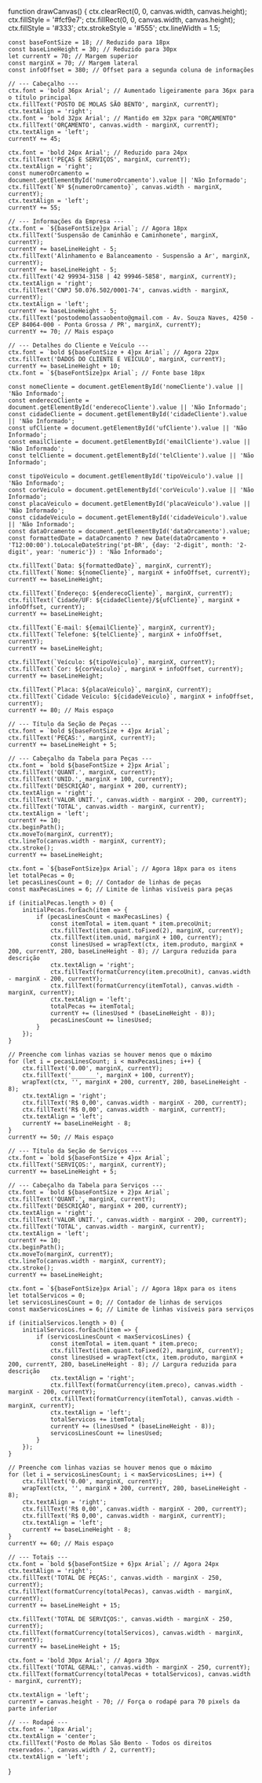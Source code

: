 function drawCanvas() {
    ctx.clearRect(0, 0, canvas.width, canvas.height);
    ctx.fillStyle = '#fcf9e7';
    ctx.fillRect(0, 0, canvas.width, canvas.height);
    ctx.fillStyle = '#333';
    ctx.strokeStyle = '#555';
    ctx.lineWidth = 1.5;

    const baseFontSize = 18; // Reduzido para 18px
    const baseLineHeight = 30; // Reduzido para 30px
    let currentY = 70; // Margem superior
    const marginX = 70; // Margem lateral
    const infoOffset = 380; // Offset para a segunda coluna de informações

    // --- Cabeçalho ---
    ctx.font = 'bold 36px Arial'; // Aumentado ligeiramente para 36px para o título principal
    ctx.fillText('POSTO DE MOLAS SÃO BENTO', marginX, currentY);
    ctx.textAlign = 'right';
    ctx.font = 'bold 32px Arial'; // Mantido em 32px para "ORÇAMENTO"
    ctx.fillText('ORÇAMENTO', canvas.width - marginX, currentY);
    ctx.textAlign = 'left';
    currentY += 45;

    ctx.font = 'bold 24px Arial'; // Reduzido para 24px
    ctx.fillText('PEÇAS E SERVIÇOS', marginX, currentY);
    ctx.textAlign = 'right';
    const numeroOrcamento = document.getElementById('numeroOrcamento').value || 'Não Informado';
    ctx.fillText(`Nº ${numeroOrcamento}`, canvas.width - marginX, currentY);
    ctx.textAlign = 'left';
    currentY += 55;

    // --- Informações da Empresa ---
    ctx.font = `${baseFontSize}px Arial`; // Agora 18px
    ctx.fillText('Suspensão de Caminhão e Caminhonete', marginX, currentY);
    currentY += baseLineHeight - 5;
    ctx.fillText('Alinhamento e Balanceamento - Suspensão a Ar', marginX, currentY);
    currentY += baseLineHeight - 5;
    ctx.fillText('42 99934-3158 | 42 99946-5858', marginX, currentY);
    ctx.textAlign = 'right';
    ctx.fillText('CNPJ 50.076.502/0001-74', canvas.width - marginX, currentY);
    ctx.textAlign = 'left';
    currentY += baseLineHeight - 5;
    ctx.fillText('postodemolassaobento@gmail.com - Av. Souza Naves, 4250 - CEP 84064-000 - Ponta Grossa / PR', marginX, currentY);
    currentY += 70; // Mais espaço

    // --- Detalhes do Cliente e Veículo ---
    ctx.font = `bold ${baseFontSize + 4}px Arial`; // Agora 22px
    ctx.fillText('DADOS DO CLIENTE E VEÍCULO', marginX, currentY);
    currentY += baseLineHeight + 10;
    ctx.font = `${baseFontSize}px Arial`; // Fonte base 18px

    const nomeCliente = document.getElementById('nomeCliente').value || 'Não Informado';
    const enderecoCliente = document.getElementById('enderecoCliente').value || 'Não Informado';
    const cidadeCliente = document.getElementById('cidadeCliente').value || 'Não Informado';
    const ufCliente = document.getElementById('ufCliente').value || 'Não Informado';
    const emailCliente = document.getElementById('emailCliente').value || 'Não Informado';
    const telCliente = document.getElementById('telCliente').value || 'Não Informado';

    const tipoVeiculo = document.getElementById('tipoVeiculo').value || 'Não Informado';
    const corVeiculo = document.getElementById('corVeiculo').value || 'Não Informado';
    const placaVeiculo = document.getElementById('placaVeiculo').value || 'Não Informado';
    const cidadeVeiculo = document.getElementById('cidadeVeiculo').value || 'Não Informado';
    const dataOrcamento = document.getElementById('dataOrcamento').value;
    const formattedDate = dataOrcamento ? new Date(dataOrcamento + 'T12:00:00').toLocaleDateString('pt-BR', {day: '2-digit', month: '2-digit', year: 'numeric'}) : 'Não Informado';

    ctx.fillText(`Data: ${formattedDate}`, marginX, currentY);
    ctx.fillText(`Nome: ${nomeCliente}`, marginX + infoOffset, currentY);
    currentY += baseLineHeight;

    ctx.fillText(`Endereço: ${enderecoCliente}`, marginX, currentY);
    ctx.fillText(`Cidade/UF: ${cidadeCliente}/${ufCliente}`, marginX + infoOffset, currentY);
    currentY += baseLineHeight;

    ctx.fillText(`E-mail: ${emailCliente}`, marginX, currentY);
    ctx.fillText(`Telefone: ${telCliente}`, marginX + infoOffset, currentY);
    currentY += baseLineHeight;

    ctx.fillText(`Veículo: ${tipoVeiculo}`, marginX, currentY);
    ctx.fillText(`Cor: ${corVeiculo}`, marginX + infoOffset, currentY);
    currentY += baseLineHeight;

    ctx.fillText(`Placa: ${placaVeiculo}`, marginX, currentY);
    ctx.fillText(`Cidade Veículo: ${cidadeVeiculo}`, marginX + infoOffset, currentY);
    currentY += 80; // Mais espaço

    // --- Título da Seção de Peças ---
    ctx.font = `bold ${baseFontSize + 4}px Arial`;
    ctx.fillText('PEÇAS:', marginX, currentY);
    currentY += baseLineHeight + 5;

    // --- Cabeçalho da Tabela para Peças ---
    ctx.font = `bold ${baseFontSize + 2}px Arial`;
    ctx.fillText('QUANT.', marginX, currentY);
    ctx.fillText('UNID.', marginX + 100, currentY);
    ctx.fillText('DESCRIÇÃO', marginX + 200, currentY);
    ctx.textAlign = 'right';
    ctx.fillText('VALOR UNIT.', canvas.width - marginX - 200, currentY);
    ctx.fillText('TOTAL', canvas.width - marginX, currentY);
    ctx.textAlign = 'left';
    currentY += 10;
    ctx.beginPath();
    ctx.moveTo(marginX, currentY);
    ctx.lineTo(canvas.width - marginX, currentY);
    ctx.stroke();
    currentY += baseLineHeight;

    ctx.font = `${baseFontSize}px Arial`; // Agora 18px para os itens
    let totalPecas = 0;
    let pecasLinesCount = 0; // Contador de linhas de peças
    const maxPecasLines = 6; // Limite de linhas visíveis para peças

    if (initialPecas.length > 0) {
        initialPecas.forEach(item => {
            if (pecasLinesCount < maxPecasLines) {
                const itemTotal = item.quant * item.precoUnit;
                ctx.fillText(item.quant.toFixed(2), marginX, currentY);
                ctx.fillText(item.unid, marginX + 100, currentY);
                const linesUsed = wrapText(ctx, item.produto, marginX + 200, currentY, 280, baseLineHeight - 8); // Largura reduzida para descrição
                ctx.textAlign = 'right';
                ctx.fillText(formatCurrency(item.precoUnit), canvas.width - marginX - 200, currentY);
                ctx.fillText(formatCurrency(itemTotal), canvas.width - marginX, currentY);
                ctx.textAlign = 'left';
                totalPecas += itemTotal;
                currentY += (linesUsed * (baseLineHeight - 8));
                pecasLinesCount += linesUsed;
            }
        });
    }

    // Preenche com linhas vazias se houver menos que o máximo
    for (let i = pecasLinesCount; i < maxPecasLines; i++) {
        ctx.fillText('0.00', marginX, currentY);
        ctx.fillText('_______', marginX + 100, currentY);
        wrapText(ctx, '', marginX + 200, currentY, 280, baseLineHeight - 8);
        ctx.textAlign = 'right';
        ctx.fillText('R$ 0,00', canvas.width - marginX - 200, currentY);
        ctx.fillText('R$ 0,00', canvas.width - marginX, currentY);
        ctx.textAlign = 'left';
        currentY += baseLineHeight - 8;
    }
    currentY += 50; // Mais espaço

    // --- Título da Seção de Serviços ---
    ctx.font = `bold ${baseFontSize + 4}px Arial`;
    ctx.fillText('SERVIÇOS:', marginX, currentY);
    currentY += baseLineHeight + 5;

    // --- Cabeçalho da Tabela para Serviços ---
    ctx.font = `bold ${baseFontSize + 2}px Arial`;
    ctx.fillText('QUANT.', marginX, currentY);
    ctx.fillText('DESCRIÇÃO', marginX + 200, currentY);
    ctx.textAlign = 'right';
    ctx.fillText('VALOR UNIT.', canvas.width - marginX - 200, currentY);
    ctx.fillText('TOTAL', canvas.width - marginX, currentY);
    ctx.textAlign = 'left';
    currentY += 10;
    ctx.beginPath();
    ctx.moveTo(marginX, currentY);
    ctx.lineTo(canvas.width - marginX, currentY);
    ctx.stroke();
    currentY += baseLineHeight;

    ctx.font = `${baseFontSize}px Arial`; // Agora 18px para os itens
    let totalServicos = 0;
    let servicosLinesCount = 0; // Contador de linhas de serviços
    const maxServicosLines = 6; // Limite de linhas visíveis para serviços

    if (initialServicos.length > 0) {
        initialServicos.forEach(item => {
            if (servicosLinesCount < maxServicosLines) {
                const itemTotal = item.quant * item.preco;
                ctx.fillText(item.quant.toFixed(2), marginX, currentY);
                const linesUsed = wrapText(ctx, item.produto, marginX + 200, currentY, 280, baseLineHeight - 8); // Largura reduzida para descrição
                ctx.textAlign = 'right';
                ctx.fillText(formatCurrency(item.preco), canvas.width - marginX - 200, currentY);
                ctx.fillText(formatCurrency(itemTotal), canvas.width - marginX, currentY);
                ctx.textAlign = 'left';
                totalServicos += itemTotal;
                currentY += (linesUsed * (baseLineHeight - 8));
                servicosLinesCount += linesUsed;
            }
        });
    }

    // Preenche com linhas vazias se houver menos que o máximo
    for (let i = servicosLinesCount; i < maxServicosLines; i++) {
        ctx.fillText('0.00', marginX, currentY);
        wrapText(ctx, '', marginX + 200, currentY, 280, baseLineHeight - 8);
        ctx.textAlign = 'right';
        ctx.fillText('R$ 0,00', canvas.width - marginX - 200, currentY);
        ctx.fillText('R$ 0,00', canvas.width - marginX, currentY);
        ctx.textAlign = 'left';
        currentY += baseLineHeight - 8;
    }
    currentY += 60; // Mais espaço

    // --- Totais ---
    ctx.font = `bold ${baseFontSize + 6}px Arial`; // Agora 24px
    ctx.textAlign = 'right';
    ctx.fillText('TOTAL DE PEÇAS:', canvas.width - marginX - 250, currentY);
    ctx.fillText(formatCurrency(totalPecas), canvas.width - marginX, currentY);
    currentY += baseLineHeight + 15;

    ctx.fillText('TOTAL DE SERVIÇOS:', canvas.width - marginX - 250, currentY);
    ctx.fillText(formatCurrency(totalServicos), canvas.width - marginX, currentY);
    currentY += baseLineHeight + 15;

    ctx.font = 'bold 30px Arial'; // Agora 30px
    ctx.fillText('TOTAL GERAL:', canvas.width - marginX - 250, currentY);
    ctx.fillText(formatCurrency(totalPecas + totalServicos), canvas.width - marginX, currentY);

    ctx.textAlign = 'left';
    currentY = canvas.height - 70; // Força o rodapé para 70 pixels da parte inferior

    // --- Rodapé ---
    ctx.font = '18px Arial';
    ctx.textAlign = 'center';
    ctx.fillText('Posto de Molas São Bento - Todos os direitos reservados.', canvas.width / 2, currentY);
    ctx.textAlign = 'left';
}

